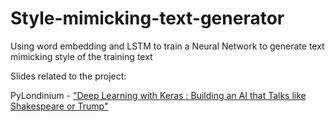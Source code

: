 # Style-mimicking-text-generator
Using word embedding and LSTM to train a Neural Network to generate text mimicking style of the training text

Slides related to the project:

PyLondinium - ["Deep Learning with Keras : Building an AI that Talks like Shakespeare or Trump"](https://slides.com/cheukting_ho/pylondinium18)
